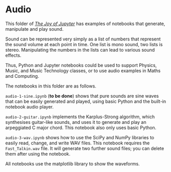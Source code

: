 # Audio

This folder of [_The Joy of Jupyter_](http://tiny.cc/JoJ) has examples of
notebooks that generate, manipulate and play sound.

Sound can be represented very simply as a list of numbers that represent
the sound volume at each point in time. 
One list is mono sound, two lists is stereo.
Manipulating the numbers in the lists can lead to various sound effects.

Thus, Python and Jupyter notebooks could be used to support Physics, Music,
and Music Technology classes, or to use audio examples in Maths and Computing.

The notebooks in this folder are as follows.

`audio-1-sine.ipynb` (**to be done**) shows that pure sounds are sine waves
that can be easily generated and played, 
using basic Python and the built-in notebook audio player.

`audio-2-guitar.ipynb` implements the Karplus-Strong algorithm, 
which synthesises guitar-like sounds, 
and uses it to generate and play an arpeggiated C major chord. 
This notebook also only uses basic Python.

`audio-3-wav.ipynb` shows how to use the SciPy and NumPy libraries 
to easily read, change, and write WAV files. 
This notebook requires the `Fast_Talkin.wav` file. 
It will generate two further sound files; 
you can delete them after using the notebook.

All notebooks use the matplotlib library to show the waveforms.